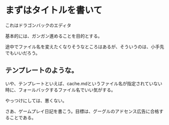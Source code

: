 

# まずはタイトルを書いて

これはドラゴンバックのエディタ

基本的には、ガンガン進めることを目的とする。

途中でファイル名を変えたくなりそうなところはあるが、そういうのは、小手先でもいいだろう。

## テンプレートのような。

いや、テンプレートといえば、cache.mdというファイル名が指定されていない時に、フォールバックするファイル名でいい気がする。

やっつけにしては、悪くない。

さあ、ゲームプレイ日記を書こう。目標は、グーグルのアドセンス広告に合格することである。
